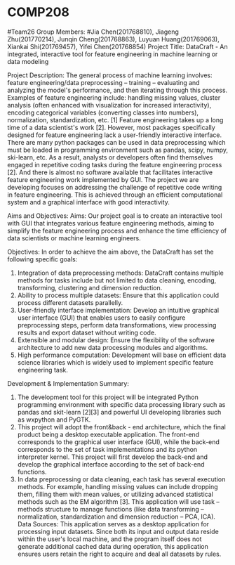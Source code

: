 # COMP208
#Team26 Group Members: 
#Jia Chen(201768810), Jiageng Zhu(201770214), Junqin Cheng(201768863), 	   Luyuan Huang(201769063), Xiankai Shi(201769457), Yifei Chen(201768854)
Project Title: DataCraft - An integrated, interactive tool for feature engineering in machine learning or data modeling

Project Description:
The general process of machine learning involves: feature engineering/data preprocessing – training – evaluating and analyzing the model's performance, and then iterating through this process. Examples of feature engineering include: handling missing values, cluster analysis (often enhanced with visualization for increased interactivity), encoding categorical variables (converting classes into numbers), normalization, standardization, etc. [1]
Feature engineering takes up a long time of a data scientist's work [2]. However, most packages specifically designed for feature engineering lack a user-friendly interactive interface. There are many python packages can be used in data preprocessing which must be loaded in programming environment such as pandas, scipy, numpy, ski-learn, etc. As a result, analysts or developers often find themselves engaged in repetitive coding tasks during the feature engineering process [2]. And there is almost no software available that facilitates interactive feature engineering work implemented by GUI.
The project we are developing focuses on addressing the challenge of repetitive code writing in feature engineering. This is achieved through an efficient computational system and a graphical interface with good interactivity.

Aims and Objectives:
Aims:
Our project goal is to create an interactive tool with GUI that integrates various feature engineering methods, aiming to simplify the feature engineering process and enhance the time efficiency of data scientists or machine learning engineers.

Objectives:
In order to achieve the aim above, the DataCraft has set the following specific goals:
1.	Integration of data preprocessing methods: DataCraft contains multiple methods for tasks include but not limited to data cleaning, encoding, transforming, clustering and dimension reduction.
2.	Ability to process multiple datasets: Ensure that this application could process different datasets parallelly. 
3.	User-friendly interface implementation: Develop an intuitive graphical user interface (GUI) that enables users to easily configure preprocessing steps, perform data transformations, view processing results and export dataset without writing code.
4.	Extensible and modular design: Ensure the flexibility of the software architecture to add new data processing modules and algorithms.
5.	High performance computation: Development will base on efficient data science libraries which is widely used to implement specific feature engineering task.

Development & Implementation Summary:
1. The development tool for this project will be integrated Python programming environment with specific data processing library such as pandas and skit-learn [2][3] and powerful UI developing libraries such as wxpython and PyGTK. 
2. This project will adopt the front&back - end architecture, which the final product being a desktop executable application. The front-end corresponds to the graphical user interface (GUI), while the back-end corresponds to the set of task implementations and its python interpreter kernel. This project will first develop the back-end and develop the graphical interface according to the set of back-end functions.
3. In data preprocessing or data cleaning, each task has several execution methods. For example, handling missing values can include dropping them, filling them with mean values, or utilizing advanced statistical methods such as the EM algorithm [3]. This application will use task – methods structure to manage functions (like data transforming – normalization, standardization and dimension reduction – PCA, ICA).   
Data Sources:
This application serves as a desktop application for processing input datasets. Since both its input and output data reside within the user's local machine, and the program itself does not generate additional cached data during operation, this application ensures users retain the right to acquire and deal all datasets by rules.

